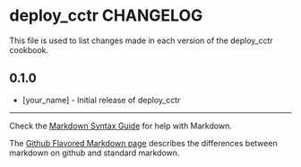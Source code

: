 deploy_cctr CHANGELOG
=====================

This file is used to list changes made in each version of the deploy_cctr cookbook.

0.1.0
-----
- [your_name] - Initial release of deploy_cctr

- - -
Check the [Markdown Syntax Guide](http://daringfireball.net/projects/markdown/syntax) for help with Markdown.

The [Github Flavored Markdown page](http://github.github.com/github-flavored-markdown/) describes the differences between markdown on github and standard markdown.
